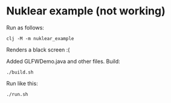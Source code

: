 # Nuklear example (not working)

Run as follows:
```
clj -M -m nuklear_example
```

Renders a black screen :(

Added GLFWDemo.java and other files.
Build:
```
./build.sh
```

Run like this:
```
./run.sh
```
